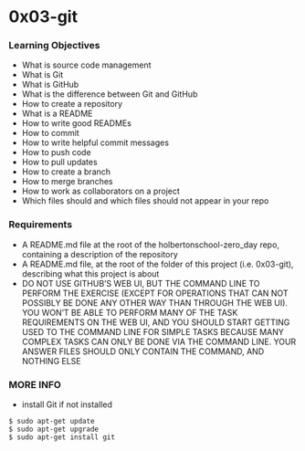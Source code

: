 # 0x03-git

### Learning Objectives

- What is source code management
- What is Git
- What is GitHub
- What is the difference between Git and GitHub
- How to create a repository
- What is a README
- How to write good READMEs
- How to commit
- How to write helpful commit messages
- How to push code
- How to pull updates
- How to create a branch
- How to merge branches
- How to work as collaborators on a project
- Which files should and which files should not appear in your repo

### Requirements

- A README.md file at the root of the holbertonschool-zero_day repo, containing a description of the repository
- A README.md file, at the root of the folder of this project (i.e. 0x03-git), describing what this project is about
- DO NOT USE GITHUB’S WEB UI, BUT THE COMMAND LINE TO PERFORM THE EXERCISE (EXCEPT FOR OPERATIONS THAT CAN NOT POSSIBLY BE DONE ANY OTHER WAY THAN THROUGH THE WEB UI). YOU WON’T BE ABLE TO PERFORM MANY OF THE TASK REQUIREMENTS ON THE WEB UI, AND YOU SHOULD START GETTING USED TO THE COMMAND LINE FOR SIMPLE TASKS BECAUSE MANY COMPLEX TASKS CAN ONLY BE DONE VIA THE COMMAND LINE.
YOUR ANSWER FILES SHOULD ONLY CONTAIN THE COMMAND, AND NOTHING ELSE

### MORE INFO

- install Git if not installed
```shell
$ sudo apt-get update
$ sudo apt-get upgrade
$ sudo apt-get install git
```

